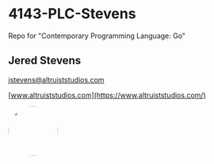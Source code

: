 # 4143-PLC-Stevens
Repo for "Contemporary Programming Language: Go" 
## Jered Stevens
[jstevens@altruiststudios.com](mailto:jstevens@altruiststudios.com)

[www.altruiststudios.com](https://www.altruiststudios.com/)

<img style="height:auto; border-radius:50%;" width="100" src="https://avatars.githubusercontent.com/u/48135909?v=4" >

